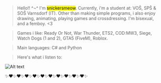 >Hello!! ^¬^ 
>I'm <mark>snickersmeow</mark>.
>Currently, i'm a student at:
>VOŠ, SPŠ & SOŠ Varnsdorf (IT).
>Other than making simple programs, i also enjoy drawing, animating, playing games and crossdressing. I'm bisexual, and a femboy. <3

>Games i like: Ready Or Not, War Thunder, ETS2, COD:MW3, Siege, Watch Dogs (1 and 2), GTA5 (FiveM), Roblox.

>Main languages: C# and Python

>Here's what i listen to:

![Alt text](https://spotify-recently-played-readme.vercel.app/api?user=31j6ezea44wx5ujbawvisnhp3ula)

✨❤✨❤✨❤✨❤✨❤✨❤✨❤✨❤✨❤✨❤✨
<!---
snickersmeow/snickersmeow is a ✨ special ✨ repository because its `README.md` (this file) appears on your GitHub profile.
You can click the Preview link to take a look at your changes.
--->
